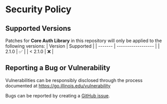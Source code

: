 # Security Policy

## Supported Versions
Patches for **Core Auth Library** in this repository will only be applied to the following versions:
| Version | Supported          |
| ------- | ------------------ |
| 2.1.0   | :white_check_mark: |
| < 2.1.0 | :x:                |

## Reporting a Bug or Vulnerability

Vulnerabilities can be responsibly disclosed through the process
 documented at https://go.illinois.edu/vulnerability

Bugs can be reported by creating a [GitHub issue](https://github.com/rokwire/core-auth-library-go/issues/new?assignees=&labels=bug&template=bug_report.md&title=%5BBUG%5D+).